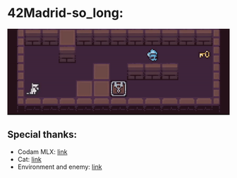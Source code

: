# 42Madrid-so_long:

![Bonus example](./res/result/bonus_example.gif)

## Special thanks:
- Codam MLX: [link](https://github.com/codam-coding-college/MLX42)
- Cat: [link](https://itch.io/profile/elthen)
- Environment and enemy: [link](https://pixel-poem.itch.io/dungeon-assetpuck)
